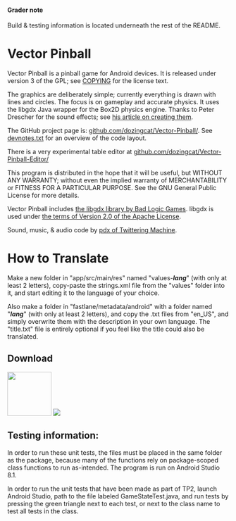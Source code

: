#### Grader note

Build & testing information is located underneath the rest of the README.

# Vector Pinball

Vector Pinball is a pinball game for Android devices.
It is released under version 3 of the GPL; see [COPYING](COPYING.txt) for the license text.

The graphics are deliberately simple; currently everything is drawn with lines and circles.
The focus is on gameplay and accurate physics.
It uses the libgdx Java wrapper for the Box2D physics engine.
Thanks to Peter Drescher for the sound effects; see [his article on creating them](https://www.twittering.com/webarchive_articles/FMOD%20for%20Android%20-%20O'Reilly%20Broadcast.html).

The GitHub project page is: [github.com/dozingcat/Vector-Pinball/](https://github.com/dozingcat/Vector-Pinball/).
See [devnotes.txt](devnotes.txt) for an overview of the code layout.

There is a very experimental table editor at [github.com/dozingcat/Vector-Pinball-Editor/](https://github.com/dozingcat/Vector-Pinball-Editor/)

This program is distributed in the hope that it will be useful,
but WITHOUT ANY WARRANTY; without even the implied warranty of
MERCHANTABILITY or FITNESS FOR A PARTICULAR PURPOSE.  See the
GNU General Public License for more details.

Vector Pinball includes [the libgdx library by Bad Logic Games](http://libgdx.badlogicgames.com/).
libgdx is used under [the terms of Version 2.0 of the Apache License](https://www.apache.org/licenses/LICENSE-2.0).

Sound, music, & audio code by [pdx of Twittering Machine](http://www.twittering.com).

# How to Translate

Make a new folder in "app/src/main/res" named "values-**_lang_**" (with only at least 2 letters), copy-paste the strings.xml file from the "values" folder into it, and start editing it to the language of your choice.

Also make a folder in "fastlane/metadata/android" with a folder named "**_lang_**" (with only at least 2 letters), and copy the .txt files from "en_US", and simply overwrite them with the description in your own language. The "title.txt" file is entirely optional if you feel like the title could also be translated.

## Download

[<img src="https://fdroid.gitlab.io/artwork/badge/get-it-on.png" height="100">]([https://f-droid.org/packages/com.dozingcatsoftware.bouncy/])
[<img src="https://user-images.githubusercontent.com/33793273/132640445-ee1c74c2-9330-4ba9-93f8-218acd52fab9.png">](https://play.google.com/store/apps/details?id=com.dozingcatsoftware.bouncy)

## Testing information:

In order to run these unit tests, the files must be placed in the same folder as the package, because many of the functions rely on package-scoped class functions to run as-intended. The program is run on Android Studio 8.1. 

In order to run the unit tests that have been made as part of TP2, launch Android Studio, path to the file labeled GameStateTest.java, and run tests by pressing the green triangle next to each test, or next to the class name to test all tests in the class.
